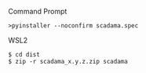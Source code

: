 Command Prompt

```
>pyinstaller --noconfirm scadama.spec
```

WSL2

```
$ cd dist
$ zip -r scadama_x.y.z.zip scadama
```
